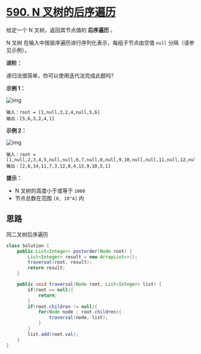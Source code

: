 # [590. N 叉树的后序遍历](https://leetcode-cn.com/problems/n-ary-tree-postorder-traversal/)

给定一个 N 叉树，返回其节点值的 **后序遍历** 。

N 叉树 在输入中按层序遍历进行序列化表示，每组子节点由空值 `null` 分隔（请参见示例）。

**进阶：**

递归法很简单，你可以使用迭代法完成此题吗?

**示例 1：**

![img](https://raw.githubusercontent.com/Traserve/traserve.github.io/main/_posts/algorithm/images/590-1.png)

```
输入：root = [1,null,3,2,4,null,5,6]
输出：[5,6,3,2,4,1]
```

**示例 2：**

![img](https://raw.githubusercontent.com/Traserve/traserve.github.io/main/_posts/algorithm/images/590-2.png)

```
输入：root = [1,null,2,3,4,5,null,null,6,7,null,8,null,9,10,null,null,11,null,12,null,13,null,null,14]
输出：[2,6,14,11,7,3,12,8,4,13,9,10,5,1]
```

**提示：**

- N 叉树的高度小于或等于 `1000`
- 节点总数在范围 `[0, 10^4]` 内

## 思路

同二叉树后序遍历

```java
class Solution {
    public List<Integer> postorder(Node root) {
        List<Integer> result = new ArrayList<>();
        traversal(root, result);
        return result;
    }

    public void traversal(Node root, List<Integer> list) {
        if(root == null){
            return;
        }
        if(root.children != null){
            for(Node node : root.children){
                traversal(node, list);
            }
        }
        list.add(root.val);
    }
}
```

